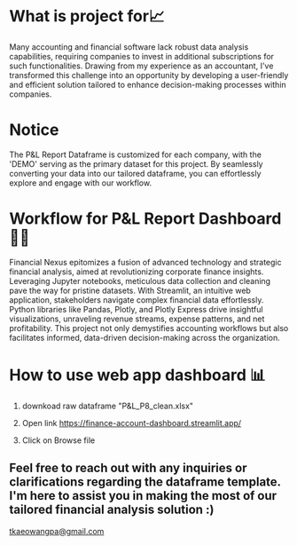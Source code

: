 # What is project for📈

Many accounting and financial software lack robust data analysis capabilities, requiring companies to invest in additional subscriptions for such functionalities. Drawing from my experience as an accountant, I've transformed this challenge into an opportunity by developing a user-friendly and efficient solution tailored to enhance decision-making processes within companies.

# Notice

The P&L Report Dataframe is customized for each company, with the 'DEMO' serving as the primary dataset for this project. By seamlessly converting your data into our tailored dataframe, you can effortlessly explore and engage with our workflow.


# Workflow for P&L Report Dashboard 👩‍💻

Financial Nexus epitomizes a fusion of advanced technology and strategic financial analysis, aimed at revolutionizing corporate finance insights. Leveraging Jupyter notebooks, meticulous data collection and cleaning pave the way for pristine datasets. With Streamlit, an intuitive web application, stakeholders navigate complex financial data effortlessly. Python libraries like Pandas, Plotly, and Plotly Express drive insightful visualizations, unraveling revenue streams, expense patterns, and net profitability. This project not only demystifies accounting workflows but also facilitates informed, data-driven decision-making across the organization.



# How to use web app dashboard 📊

1. downkoad raw dataframe "P&L_P8_clean.xlsx"

2. Open link  https://finance-account-dashboard.streamlit.app/

3. Click on Browse file 


## Feel free to reach out with any inquiries or clarifications regarding the dataframe template. I'm here to assist you in making the most of our tailored financial analysis solution :)

tkaeowangpa@gmail.com
